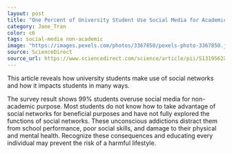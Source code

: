 ```yaml
---
layout: post
title: "One Percent of University Student Use Social Media for Academic Purposes"
category: Jane_Tran
color: c6
tags: social-media non-academic 
image: "https://images.pexels.com/photos/3367850/pexels-photo-3367850.jpeg?auto=compress&cs=tinysrgb&w=1260&h=750&dpr=2"
source: ScienceDirect
source_url: https://www.sciencedirect.com/science/article/pii/S1319562X21000103
---
```


This article reveals how university students make use of social networks and how it impacts students in many ways.
<!--more-->

The survey result shows 99% students overuse social media for non-academic purpose.
Most students do not know how to take advantage of social networks for beneficial purposes and have not fully explored the functions of social networks.
These unconscious addictions distract them from school performance, poor social skills, and damage to their physical and mental health.
Recognize these consequences and educating every individual may prevent the risk of a harmful lifestyle.
